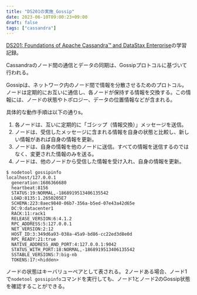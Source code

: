 ```yaml
---
title: "DS201の実施_Gossip"
date: 2023-06-10T09:00:23+09:00
draft: false
tags: ["cassandra"] 
---
```

<!--more-->
[DS201: Foundations of Apache Cassandra™ and DataStax Enterprise](https://www.datastax.com/jp/resources/datasheet/ds201-datastax-enterprise-foundations-apache-cassandratm)の学習記録。

Cassandraのノード間の通信とデータの同期は、Gossipプロトコルに基づいて行われる。

Gossipは、ネットワーク内のノード間で情報を分散させるためのプロトコル。ノードは定期的にお互いに通信し、各ノードが保持する情報を交換する。この情報には、ノードの状態やトポロジー、データの位置情報などが含まれる。

具体的な動作手順は以下の通りs。

1. 各ノードは、互いに定期的に「ゴシップ（情報交換）」メッセージを送信。
2. ノードは、受信したメッセージに含まれる情報を自身の状態と比較し、新しい情報があれば自身の情報を更新。
3. ノードは、自身の情報を他のノードに送信。すべての情報を送信するのではなく、変更された情報のみを送る。
4. ノードは、他のノードから受信した情報を受け入れ、自身の情報を更新。


```
$ nodetool gossipinfo
localhost/127.0.0.1
  generation:1686366680
  heartbeat:8156
  STATUS:19:NORMAL,-1868919513406135542
  LOAD:8135:1.2650205E7
  SCHEMA:223:8aec9840-06b7-356a-b5ed-07e43a42d65e
  DC:9:datacenter1
  RACK:11:rack1
  RELEASE_VERSION:6:4.1.2
  RPC_ADDRESS:5:127.0.0.1
  NET_VERSION:2:12
  HOST_ID:3:349d6a93-038a-45a9-bd86-cc22ed3d8e0d
  RPC_READY:21:true
  NATIVE_ADDRESS_AND_PORT:4:127.0.0.1:9042
  STATUS_WITH_PORT:18:NORMAL,-1868919513406135542
  SSTABLE_VERSIONS:7:big-nb
  TOKENS:17:<hidden>
```

ノードの状態はキーバリューペアとして表される。
2ノードある場合、ノード1で`nodetool gossipinfo`コマンドを実行しても、ノード1とノード2のGossip状態を確認することができる。

